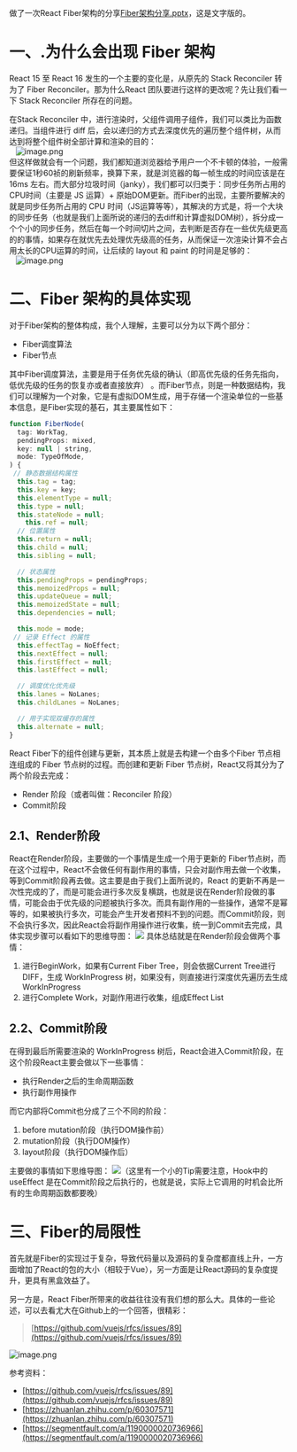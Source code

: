 做了一次React Fiber架构的分享[Fiber架构分享.pptx](https://www.yuque.com/attachments/yuque/0/2020/pptx/296173/1594286402740-29fda8e6-e97b-4a60-8840-b46a90e7b24c.pptx?_lake_card=%7B%22uid%22%3A%221594286400762-0%22%2C%22src%22%3A%22https%3A%2F%2Fwww.yuque.com%2Fattachments%2Fyuque%2F0%2F2020%2Fpptx%2F296173%2F1594286402740-29fda8e6-e97b-4a60-8840-b46a90e7b24c.pptx%22%2C%22name%22%3A%22Fiber%E6%9E%B6%E6%9E%84%E5%88%86%E4%BA%AB.pptx%22%2C%22size%22%3A849232%2C%22type%22%3A%22application%2Fvnd.openxmlformats-officedocument.presentationml.presentation%22%2C%22ext%22%3A%22pptx%22%2C%22progress%22%3A%7B%22percent%22%3A99%7D%2C%22status%22%3A%22done%22%2C%22percent%22%3A0%2C%22id%22%3A%22saP1U%22%2C%22card%22%3A%22file%22%7D)，这是文字版的。

# 一、.为什么会出现 Fiber 架构
React 15 至 React 16 发生的一个主要的变化是，从原先的 Stack Reconciler 转为了 Fiber Reconciler。那为什么React 团队要进行这样的更改呢？先让我们看一下 Stack Reconciler 所存在的问题。

在Stack Reconciler 中，进行渲染时，父组件调用子组件，我们可以类比为函数递归。当组件进行 diff 后，会以递归的方式去深度优先的遍历整个组件树，从而达到将整个组件树全部计算和渲染的目的：<br />                                             ![image.png](https://cdn.nlark.com/yuque/0/2020/png/296173/1596771399462-5b17d68b-de05-4ebb-9d5e-466da8096dcd.png#align=left&display=inline&height=189&name=image.png&originHeight=568&originWidth=902&size=165663&status=done&style=none&width=300.6666666666667)<br />但这样做就会有一个问题，我们都知道浏览器给予用户一个不卡顿的体验，一般需要保证1秒60祯的刷新频率，换算下来，就是浏览器的每一帧生成的时间应该是在 16ms 左右。而大部分垃圾时间（janky），我们都可以归类于：同步任务所占用的CPU时间（主要是 JS 运算）+ 原始DOM更新。而Fiber的出现，主要所要解决的就是同步任务所占用的 CPU 时间（JS运算等等），其解决的方式是，将一个大块的同步任务（也就是我们上面所说的递归的去diff和计算虚拟DOM树），拆分成一个个小的同步任务，然后在每一个时间切片之间，去判断是否存在一些优先级更高的的事情，如果存在就优先去处理优先级高的任务，从而保证一次渲染计算不会占用太长的CPU运算的时间，让后续的 layout 和 paint 的时间是足够的：<br />                                              ![image.png](https://cdn.nlark.com/yuque/0/2020/png/296173/1596772363767-7e468264-489b-4640-9b46-9441d9d83357.png#align=left&display=inline&height=196&name=image.png&originHeight=588&originWidth=1042&size=575353&status=done&style=none&width=347.3333333333333)

# 二、Fiber 架构的具体实现
对于Fiber架构的整体构成，我个人理解，主要可以分为以下两个部分：

- Fiber调度算法
- Fiber节点

其中Fiber调度算法，主要是用于任务优先级的确认（即高优先级的任务先指向，低优先级的任务的恢复亦或者直接放弃） 。而Fiber节点，则是一种数据结构，我们可以理解为一个对象，它是有虚拟DOM生成，用于存储一个渲染单位的一些基本信息，是Fiber实现的基石，其主要属性如下：
```javascript
function FiberNode(
  tag: WorkTag,
  pendingProps: mixed,
  key: null | string,
  mode: TypeOfMode,
) {
 // 静态数据结构属性
  this.tag = tag;
  this.key = key;
  this.elementType = null;
  this.type = null;
  this.stateNode = null;
 	this.ref = null;
  // 位置属性
  this.return = null;
  this.child = null;
  this.sibling = null;

  // 状态属性
  this.pendingProps = pendingProps;
  this.memoizedProps = null;
  this.updateQueue = null;
  this.memoizedState = null;
  this.dependencies = null;

  this.mode = mode;
 // 记录 Effect 的属性
  this.effectTag = NoEffect;
  this.nextEffect = null;
  this.firstEffect = null;
  this.lastEffect = null;

  // 调度优化优先级
  this.lanes = NoLanes;
  this.childLanes = NoLanes;

  // 用于实现双缓存的属性
  this.alternate = null;
}
```
React Fiber下的组件创建与更新，其本质上就是去构建一个由多个Fiber 节点相连组成的 Fiber 节点树的过程。而创建和更新 Fiber 节点树，React又将其分为了两个阶段去完成：

- Render 阶段（或者叫做：Reconciler 阶段）
- Commit阶段

## 2.1、Render阶段
React在Render阶段，主要做的一个事情是生成一个用于更新的 Fiber节点树，而在这个过程中，React不会做任何有副作用的事情，只会对副作用去做一个收集，等到Commit阶段再去做。这主要是由于我们上面所说的，React 的更新不再是一次性完成的了，而是可能会进行多次反复横跳，也就是说在Render阶段做的事情，可能会由于优先级的问题被执行多次。而具有副作用的一些操作，通常不是幂等的，如果被执行多次，可能会产生开发者预料不到的问题。而Commit阶段，则不会执行多次，因此React会将副作用操作进行收集，统一到Commit去完成，具体实现步骤可以看如下的思维导图：
![](https://cdn.nlark.com/yuque/0/2020/png/296173/1596792033804-a468c576-94b6-40ba-8ea5-52903c029fa9.png)
具体总结就是在Render阶段会做两个事情：

1. 进行BeginWork，如果有Current Fiber Tree，则会依据Current Tree进行DIFF，生成 WorkInProgress 树，如果没有，则直接进行深度优先遍历去生成 WorkInProgress
2. 进行Complete Work，对副作用进行收集，组成Effect List

## 2.2、Commit阶段<br />
在得到最后所需要渲染的 WorkInProgress 树后，React会进入Commit阶段，在这个阶段React主要会做以下一些事情：

- 执行Render之后的生命周期函数
- 执行副作用操作

而它内部将Commit也分成了三个不同的阶段：

1. before mutation阶段（执行DOM操作前）
2. mutation阶段（执行DOM操作）
3. layout阶段（执行DOM操作后）

主要做的事情如下思维导图：
![](https://cdn.nlark.com/yuque/0/2020/png/296173/1596792033816-d32d522a-4148-4524-bbee-6faf250e1e15.png)（这里有一个小的Tip需要注意，Hook中的 useEffect 是在Commit阶段之后执行的，也就是说，实际上它调用的时机会比所有的生命周期函数都要晚）

# 三、Fiber的局限性
首先就是Fiber的实现过于复杂，导致代码量以及源码的复杂度都直线上升，一方面增加了React的包的大小（相较于Vue），另一方面是让React源码的复杂度提升，更具有黑盒效益了。

另一方是，React Fiber所带来的收益往往没有我们想的那么大。具体的一些论述，可以去看尤大在Github上的一个回答，很精彩：
> [https://github.com/vuejs/rfcs/issues/89](https://github.com/vuejs/rfcs/issues/89)

![image.png](https://cdn.nlark.com/yuque/0/2020/png/296173/1596791623128-bedd3097-eadb-4053-a029-fb91dc434118.png#align=left&display=inline&height=708&name=image.png&originHeight=1416&originWidth=1504&size=888327&status=done&style=none&width=752)

参考资料：

- [https://github.com/vuejs/rfcs/issues/89](https://github.com/vuejs/rfcs/issues/89)
- [https://zhuanlan.zhihu.com/p/60307571](https://zhuanlan.zhihu.com/p/60307571)
- [https://segmentfault.com/a/1190000020736966](https://segmentfault.com/a/1190000020736966)
